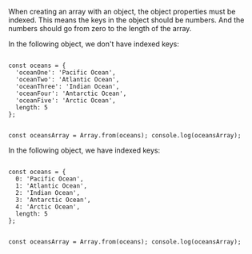When creating an array with an object,
the object properties
must be indexed. This means
the keys in the object should
be numbers. And the numbers
should go from zero to the
length of the array.

In the following object, we don't
have indexed keys:

<codeblock language="javascript" type="lesson">
<code>
const oceans = {
  'oceanOne': 'Pacific Ocean',
  'oceanTwo': 'Atlantic Ocean',
  'oceanThree': 'Indian Ocean',
  'oceanFour': 'Antarctic Ocean',
  'oceanFive': 'Arctic Ocean',
  length: 5
};

const oceansArray = Array.from(oceans);
console.log(oceansArray);
</code>
</codeblock>

In the following object, we
have indexed keys:

<codeblock language="javascript" type="lesson">
<code>
const oceans = {
  0: 'Pacific Ocean',
  1: 'Atlantic Ocean',
  2: 'Indian Ocean',
  3: 'Antarctic Ocean',
  4: 'Arctic Ocean',
  length: 5
};

const oceansArray = Array.from(oceans);
console.log(oceansArray);
</code>
</codeblock>